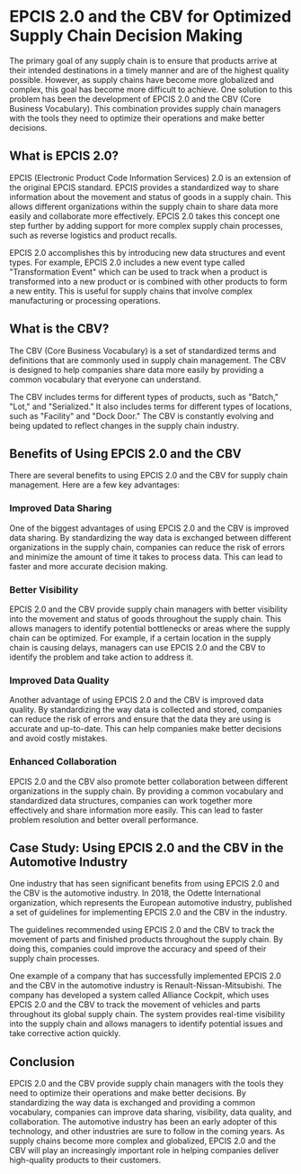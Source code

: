 # EPCIS 2.0 and the CBV for Optimized Supply Chain Decision Making

The primary goal of any supply chain is to ensure that products arrive at their intended destinations in a timely manner and are of the highest quality possible. However, as supply chains have become more globalized and complex, this goal has become more difficult to achieve. One solution to this problem has been the development of EPCIS 2.0 and the CBV (Core Business Vocabulary). This combination provides supply chain managers with the tools they need to optimize their operations and make better decisions.

## What is EPCIS 2.0?

EPCIS (Electronic Product Code Information Services) 2.0 is an extension of the original EPCIS standard. EPCIS provides a standardized way to share information about the movement and status of goods in a supply chain. This allows different organizations within the supply chain to share data more easily and collaborate more effectively. EPCIS 2.0 takes this concept one step further by adding support for more complex supply chain processes, such as reverse logistics and product recalls.

EPCIS 2.0 accomplishes this by introducing new data structures and event types. For example, EPCIS 2.0 includes a new event type called "Transformation Event" which can be used to track when a product is transformed into a new product or is combined with other products to form a new entity. This is useful for supply chains that involve complex manufacturing or processing operations.

## What is the CBV?

The CBV (Core Business Vocabulary) is a set of standardized terms and definitions that are commonly used in supply chain management. The CBV is designed to help companies share data more easily by providing a common vocabulary that everyone can understand.

The CBV includes terms for different types of products, such as "Batch," "Lot," and "Serialized." It also includes terms for different types of locations, such as "Facility" and "Dock Door." The CBV is constantly evolving and being updated to reflect changes in the supply chain industry.

## Benefits of Using EPCIS 2.0 and the CBV

There are several benefits to using EPCIS 2.0 and the CBV for supply chain management. Here are a few key advantages:

### Improved Data Sharing

One of the biggest advantages of using EPCIS 2.0 and the CBV is improved data sharing. By standardizing the way data is exchanged between different organizations in the supply chain, companies can reduce the risk of errors and minimize the amount of time it takes to process data. This can lead to faster and more accurate decision making.

### Better Visibility

EPCIS 2.0 and the CBV provide supply chain managers with better visibility into the movement and status of goods throughout the supply chain. This allows managers to identify potential bottlenecks or areas where the supply chain can be optimized. For example, if a certain location in the supply chain is causing delays, managers can use EPCIS 2.0 and the CBV to identify the problem and take action to address it.

### Improved Data Quality

Another advantage of using EPCIS 2.0 and the CBV is improved data quality. By standardizing the way data is collected and stored, companies can reduce the risk of errors and ensure that the data they are using is accurate and up-to-date. This can help companies make better decisions and avoid costly mistakes.

### Enhanced Collaboration

EPCIS 2.0 and the CBV also promote better collaboration between different organizations in the supply chain. By providing a common vocabulary and standardized data structures, companies can work together more effectively and share information more easily. This can lead to faster problem resolution and better overall performance.

## Case Study: Using EPCIS 2.0 and the CBV in the Automotive Industry

One industry that has seen significant benefits from using EPCIS 2.0 and the CBV is the automotive industry. In 2018, the Odette International organization, which represents the European automotive industry, published a set of guidelines for implementing EPCIS 2.0 and the CBV in the industry.

The guidelines recommended using EPCIS 2.0 and the CBV to track the movement of parts and finished products throughout the supply chain. By doing this, companies could improve the accuracy and speed of their supply chain processes.

One example of a company that has successfully implemented EPCIS 2.0 and the CBV in the automotive industry is Renault-Nissan-Mitsubishi. The company has developed a system called Alliance Cockpit, which uses EPCIS 2.0 and the CBV to track the movement of vehicles and parts throughout its global supply chain. The system provides real-time visibility into the supply chain and allows managers to identify potential issues and take corrective action quickly.

## Conclusion

EPCIS 2.0 and the CBV provide supply chain managers with the tools they need to optimize their operations and make better decisions. By standardizing the way data is exchanged and providing a common vocabulary, companies can improve data sharing, visibility, data quality, and collaboration. The automotive industry has been an early adopter of this technology, and other industries are sure to follow in the coming years. As supply chains become more complex and globalized, EPCIS 2.0 and the CBV will play an increasingly important role in helping companies deliver high-quality products to their customers.
